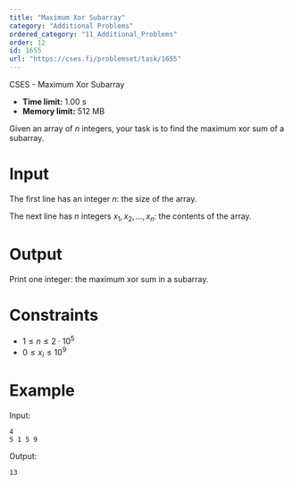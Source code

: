 ```yaml
---
title: "Maximum Xor Subarray"
category: "Additional Problems"
ordered_category: "11_Additional_Problems"
order: 12
id: 1655
url: "https://cses.fi/problemset/task/1655"
---
```


CSES - Maximum Xor Subarray

  * **Time limit:** 1.00 s
  * **Memory limit:** 512 MB

Given an array of $n$ integers, your task is to find the maximum xor sum of a
subarray.

# Input

The first line has an integer $n$: the size of the array.

The next line has $n$ integers $x_1,x_2,\dots,x_n$: the contents of the array.

# Output

Print one integer: the maximum xor sum in a subarray.

# Constraints

  * $1 \le n \le 2 \cdot 10^5$
  * $0 \le x_i \le 10^9$

# Example

Input:

    
    
    4
    5 1 5 9
    

Output:

    
    
    13
    

